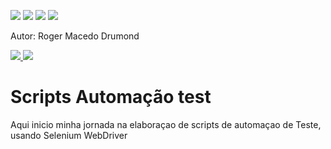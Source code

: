 <img src="https://img.shields.io/badge/Insomnia-5849be?style=for-the-badge&logo=Insomnia&logoColor=white"/> <img src="https://img.shields.io/badge/Postman-FF6C37?style=for-the-badge&logo=Postman&logoColor=white"/> <img src="https://img.shields.io/badge/Selenium-43B02A?style=for-the-badge&logo=Selenium&logoColor=white"/> <img src= "https://img.shields.io/badge/IntelliJIDEA-000000.svg?style=for-the-badge&logo=intellij-idea&logoColor=white"/>

Autor: Roger Macedo Drumond

<a href="https://www.instagram.com/venomroger/">
  <img src="https://img.shields.io/badge/Instagram-E4405F?style=for-the-badge&logo=instagram&logoColor=white"/>
</a>
<a href="https://www.linkedin.com/in/drumondroger/">
  <img src="https://img.shields.io/badge/LinkedIn-0077B5?style=for-the-badge&logo=linkedin&logoColor=white"/>
</a>




# Scripts Automação test
Aqui inicio minha jornada na elaboraçao de scripts de automaçao de Teste, usando Selenium WebDriver

